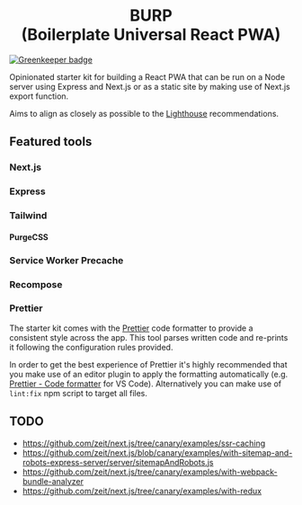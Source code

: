 <h1 align="center">
  BURP<br />
  (Boilerplate Universal React PWA)
</h1>

[![Greenkeeper badge](https://badges.greenkeeper.io/emortlock/nextjs-boilerplate.svg)](https://greenkeeper.io/)

Opinionated starter kit for building a React PWA that can be run on a Node server using Express and Next.js or as a static site by making use of Next.js export function.

Aims to align as closely as possible to the [Lighthouse](https://developers.google.com/web/tools/lighthouse/) recommendations.

## Featured tools

### Next.js

### Express

### Tailwind

#### PurgeCSS

### Service Worker Precache

### Recompose

### Prettier

The starter kit comes with the [Prettier](https://github.com/prettier/prettier) code formatter to provide a consistent style across the app. This tool parses written code and re-prints it following the configuration rules provided.

In order to get the best experience of Prettier it's highly recommended that you make use of an editor plugin to apply the formatting automatically (e.g. [Prettier - Code formatter](https://github.com/prettier/prettier-vscode) for VS Code). Alternatively you can make use of `lint:fix` npm script to target all files.

## TODO

- https://github.com/zeit/next.js/tree/canary/examples/ssr-caching
- https://github.com/zeit/next.js/blob/canary/examples/with-sitemap-and-robots-express-server/server/sitemapAndRobots.js
- https://github.com/zeit/next.js/tree/canary/examples/with-webpack-bundle-analyzer
- https://github.com/zeit/next.js/tree/canary/examples/with-redux
